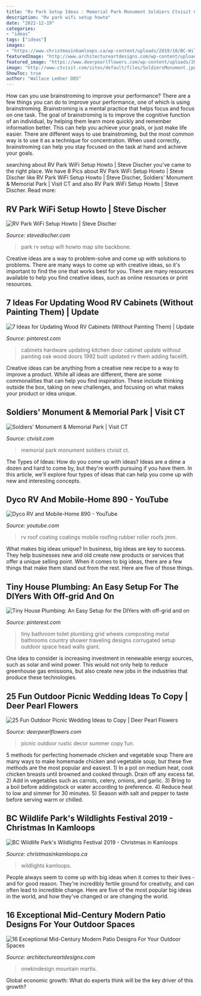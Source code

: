 ```yaml
---
title: "Rv Park Setup Ideas : Memorial Park Monument Soldiers Ctvisit Ct"
description: "Rv park wifi setup howto"
date: "2022-12-19"
categories:
- "ideas"
tags: ["ideas"]
images:
- "https://www.christmasinkamloops.ca/wp-content/uploads/2019/10/BC-Wildlife_Park-Wildlights-2019.png"
featuredImage: "http://www.architectureartdesigns.com/wp-content/uploads/2015/03/16-Exceptional-Mid-Century-Modern-Patio-Designs-For-Your-Outdoor-Spaces-15.jpg"
featured_image: "https://www.deerpearlflowers.com/wp-content/uploads/2017/02/Summer-Outdoor-Picnic-Wedding-Ideas-17.jpg"
image: "http://www.ctvisit.com/sites/default/files/SoldiersMonument.jpg"
ShowToc: true
author: "Wallace Ledner DDS"
---
```



How can you use brainstroming to improve your performance?
There are a few things you can do to improve your performance, one of which is using brainstroming. Brainstroming is a mental practice that helps focus and focus on one task. The goal of brainstroming is to improve the cognitive function of an individual, by helping them learn more quickly and remember information better. This can help you achieve your goals, or just make life easier. There are different ways to use brainstroming, but the most common way is to use it as a technique for concentration. When used correctly, brainstroming can help you stay focused on the task at hand and achieve your goals.

	

		
searching about RV Park WiFi Setup Howto | Steve Discher you've came to the right place. We have 8 Pics about RV Park WiFi Setup Howto | Steve Discher like RV Park WiFi Setup Howto | Steve Discher, Soldiers&#039; Monument &amp; Memorial Park | Visit CT and also RV Park WiFi Setup Howto | Steve Discher. Read more:
		
    
## RV Park WiFi Setup Howto | Steve Discher

<img loading=lazy src="https://stevedischer.com/wp-content/uploads/2015/07/Screen-Shot-2015-07-28-at-3.17.01-PM.png" onerror="this.onerror=null;this.src='https://tse3.mm.bing.net/th?id=OIP.AKdv1kNvcNPdwD3E8KA6LgHaEu&amp;pid=15.1';" alt="RV Park WiFi Setup Howto | Steve Discher">

_Source: stevedischer.com_

>park rv setup wifi howto map site backbone. 

	

Creative ideas are a way to problem-solve and come up with solutions to problems. There are many ways to come up with creative ideas, so it's important to find the one that works best for you. There are many resources available to help you find creative ideas, such as online resources or print resources.

    
## 7 Ideas For Updating Wood RV Cabinets (Without Painting Them) | Update

<img loading=lazy src="https://i.pinimg.com/736x/e4/fb/35/e4fb35709f2734cd62c5a5ee418b12a7.jpg" onerror="this.onerror=null;this.src='https://tse2.mm.bing.net/th?id=OIP.GdWYSfCdolJ_si3SUVhSGQHaJ4&amp;pid=15.1';" alt="7 Ideas for Updating Wood RV Cabinets (Without Painting Them) | Update">

_Source: pinterest.com_

>cabinets hardware updating kitchen door cabinet update without painting oak wood doors 1992 built updated rv them adding facelift. 

	

Creative ideas can be anything from a creative new recipe to a way to improve a product. While all ideas are different, there are some commonalities that can help you find inspiration. These include thinking outside the box, taking on new challenges, and focusing on what makes your product or idea unique.

    
## Soldiers&#039; Monument &amp; Memorial Park | Visit CT

<img loading=lazy src="http://www.ctvisit.com/sites/default/files/SoldiersMonument.jpg" onerror="this.onerror=null;this.src='https://tse4.mm.bing.net/th?id=OIP.V46DZITE26Ioc3_52H07TAHaJ4&amp;pid=15.1';" alt="Soldiers&#039; Monument &amp; Memorial Park | Visit CT">

_Source: ctvisit.com_

>memorial park monument soldiers ctvisit ct. 

	

The Types of Ideas: How do you come up with ideas?
Ideas are a dime a dozen and hard to come by, but they're worth pursuing if you have them. In this article, we'll explore four types of ideas that can help you come up with new and interesting concepts.

    
## Dyco RV And Mobile-Home 890 - YouTube

<img loading=lazy src="http://i.ytimg.com/vi/rQzWbqz_JmM/hqdefault.jpg" onerror="this.onerror=null;this.src='https://tse1.mm.bing.net/th?id=OIP.vS4DNwp-loNkWy7zWWXcOQHaFj&amp;pid=15.1';" alt="Dyco RV and Mobile-Home 890 - YouTube">

_Source: youtube.com_

>rv roof coating coatings mobile roofing rubber roller roofs jmm. 

	

What makes big ideas unique?
In business, big ideas are key to success. They help businesses new and old create new products or services that offer a unique selling point. When it comes to big ideas, there are a few things that make them stand out from the rest. Here are five of those things.

    
## Tiny House Plumbing: An Easy Setup For The DIYers With Off-grid And On

<img loading=lazy src="https://i.pinimg.com/736x/f4/35/8b/f4358ba6ba6967592c0522385fafd366--tiny-build-tiny-homes-on-wheels.jpg" onerror="this.onerror=null;this.src='https://tse1.mm.bing.net/th?id=OIP.DCxe9mDpl4u2r-lpfnNDTQHaLF&amp;pid=15.1';" alt="Tiny House Plumbing: An Easy Setup for the DIYers with off-grid and on">

_Source: pinterest.com_

>tiny bathroom toilet plumbing grid wheels composting metal bathrooms country shower traveling designs corrugated setup outdoor space head walls giant. 

	

One idea to consider is increasing investment in renewable energy sources, such as solar and wind power. This would not only help to reduce greenhouse gas emissions, but also create new jobs in the industries that produce these technologies.

    
## 25 Fun Outdoor Picnic Wedding Ideas To Copy | Deer Pearl Flowers

<img loading=lazy src="https://www.deerpearlflowers.com/wp-content/uploads/2017/02/Summer-Outdoor-Picnic-Wedding-Ideas-17.jpg" onerror="this.onerror=null;this.src='https://tse2.mm.bing.net/th?id=OIP.1XM1RLuiEirTpZ4D4m_-_QHaLI&amp;pid=15.1';" alt="25 Fun Outdoor Picnic Wedding Ideas to Copy | Deer Pearl Flowers">

_Source: deerpearlflowers.com_

>picnic outdoor rustic decor summer copy fun. 

	

5 methods for perfecting homemade chicken and vegetable soup
There are many ways to make homemade chicken and vegetable soup, but these five methods are the most popular and easiest. 1) In a pot on medium heat, cook chicken breasts until browned and cooked through. Drain off any excess fat. 2) Add in vegetables such as carrots, celery, onions, and garlic. 3) Bring to a boil before addingstock or water according to preference. 4) Reduce heat to low and simmer for 30 minutes. 5) Season with salt and pepper to taste before serving warm or chilled.

    
## BC Wildlife Park&#039;s Wildlights Festival 2019 - Christmas In Kamloops

<img loading=lazy src="https://www.christmasinkamloops.ca/wp-content/uploads/2019/10/BC-Wildlife_Park-Wildlights-2019.png" onerror="this.onerror=null;this.src='https://tse4.mm.bing.net/th?id=OIP.F34O2cIPDE-RUu6LBwYNSQHaEL&amp;pid=15.1';" alt="BC Wildlife Park&#039;s Wildlights Festival 2019 - Christmas in Kamloops">

_Source: christmasinkamloops.ca_

>wildlights kamloops. 

	

People always seem to come up with big ideas when it comes to their lives - and for good reason. They're incredibly fertile ground for creativity, and can often lead to incredible change. Here are five of the most popular big ideas in the world, and how they've changed or are changing the world.

    
## 16 Exceptional Mid-Century Modern Patio Designs For Your Outdoor Spaces

<img loading=lazy src="http://www.architectureartdesigns.com/wp-content/uploads/2015/03/16-Exceptional-Mid-Century-Modern-Patio-Designs-For-Your-Outdoor-Spaces-15.jpg" onerror="this.onerror=null;this.src='https://tse4.mm.bing.net/th?id=OIP.pg5V_zVMrzO6pqZdYon3DwHaFR&amp;pid=15.1';" alt="16 Exceptional Mid-Century Modern Patio Designs For Your Outdoor Spaces">

_Source: architectureartdesigns.com_

>onekindesign mountain martis. 

	

Global economic growth: What do experts think will be the key driver of this growth?
 


